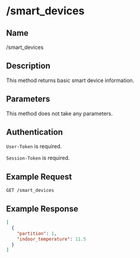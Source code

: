 # /smart_devices

## Name
/smart_devices

## Description
This method returns basic smart device information.

## Parameters
This method does not take any parameters.

## Authentication
`User-Token` is required.

`Session-Token` is required.

## Example Request
`GET /smart_devices`

## Example Response
```json
[
  {
    "partition": 1,
    "indoor_temperature": 11.5
  }
]
```
